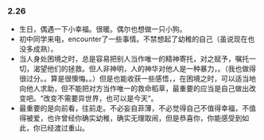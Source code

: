 ### 2.26
- 生日，偶遇一下小幸福。很暖。偶尔也想做一只小狗。
- 初中同学来电，encounter了一些事情。不禁想起了幼稚的自己（虽说现在也没多成熟）。
- 当人身处困境之时，总是容易把别人当作唯一的精神寄托，对之赋予，嘱托一切，渴望他们的拯救。但人非神明，人的神华对他人是一种暴力，。（我也做得很过分。。算是很懊悔。。）但是也能收获一些感悟，，在困境之时，可以适当地向他人求助，但不能把对方当作唯一的救命稻草，最重要的应当是自己做出改变吧。“改变不需要异世界，也可以是今天”。
- 最重要的是向前看，往前走。不必妄自菲薄，不必觉得自己不值得幸福，不值得被爱，也许曾经你确实幼稚，确实无理取闹，但是恭喜你，你能感受到如此，你已经渡过重山。